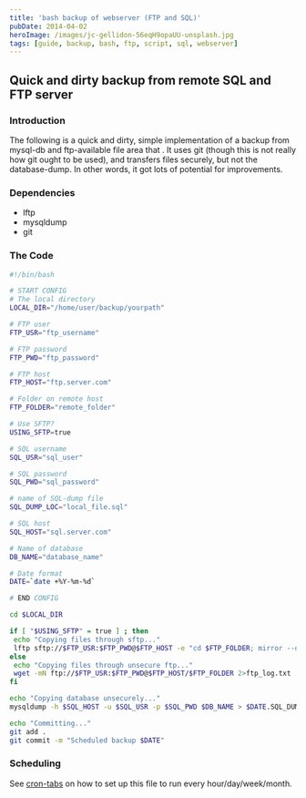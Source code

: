 ```yaml
---
title: 'bash backup of webserver (FTP and SQL)'
pubDate: 2014-04-02
heroImage: /images/jc-gellidon-56eqH9opaUU-unsplash.jpg
tags: [guide, backup, bash, ftp, script, sql, webserver]
---
```


## Quick and dirty backup from remote SQL and FTP server

### Introduction

The following is a quick and dirty, simple implementation of a backup from mysql-db and ftp-available file area that . It uses git (though this is not really how git ought to be used), and transfers files securely, but not the database-dump. In other words, it got lots of potential for improvements.

### Dependencies

- lftp
- mysqldump
- git

### The Code

```bash
#!/bin/bash

# START CONFIG
# The local directory
LOCAL_DIR="/home/user/backup/yourpath"

# FTP user
FTP_USR="ftp_username"

# FTP password
FTP_PWD="ftp_password"

# FTP host
FTP_HOST="ftp.server.com"

# Folder on remote host
FTP_FOLDER="remote_folder"

# Use SFTP?
USING_SFTP=true

# SQL username
SQL_USR="sql_user"

# SQL password
SQL_PWD="sql_password"

# name of SQL-dump file
SQL_DUMP_LOC="local_file.sql"

# SQL host
SQL_HOST="sql.server.com"

# Name of database
DB_NAME="database_name"

# Date format
DATE=`date +%Y-%m-%d`

# END CONFIG

cd $LOCAL_DIR

if [ "$USING_SFTP" = true ] ; then
 echo "Copying files through sftp..."
 lftp sftp://$FTP_USR:$FTP_PWD@$FTP_HOST -e "cd $FTP_FOLDER; mirror --only-newer; quit"2>ftp_log.txt
else
 echo "Copying files through unsecure ftp..."
 wget -mN ftp://$FTP_USR:$FTP_PWD@$FTP_HOST/$FTP_FOLDER 2>ftp_log.txt
fi

echo "Copying database unsecurely..."
mysqldump -h $SQL_HOST -u $SQL_USR -p $SQL_PWD $DB_NAME > $DATE.SQL_DUMP_LOC

echo "Committing..."
git add .
git commit -m "Scheduled backup $DATE"

```

### Scheduling

See [cron-tabs](http://notes.webutvikling.org/cron-tabs/ 'Cron tabs: create and delete') on how to set up this file to run every hour/day/week/month.

